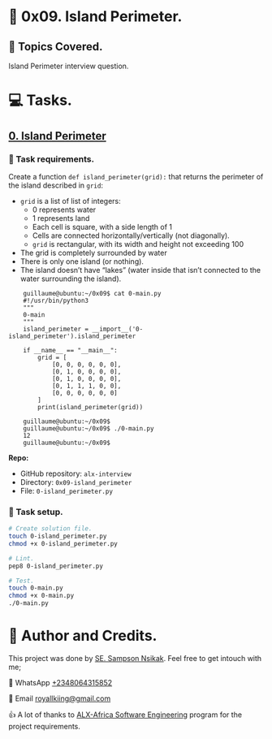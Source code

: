 # :book: 0x09. Island Perimeter.
## :page_with_curl: Topics Covered.
Island Perimeter interview question.

# :computer: Tasks.
<!---->
## [0. Island Perimeter](0-island_perimeter.py)
### :page_with_curl: Task requirements.
Create a function `def island_perimeter(grid):` that returns the perimeter of the island described in `grid`:

* `grid` is a list of list of integers:
    * 0 represents water
    * 1 represents land
    * Each cell is square, with a side length of 1
    * Cells are connected horizontally/vertically (not diagonally).
    * `grid` is rectangular, with its width and height not exceeding 100
* The grid is completely surrounded by water
* There is only one island (or nothing).
* The island doesn’t have “lakes” (water inside that isn’t connected to the water surrounding the island).
```
    guillaume@ubuntu:~/0x09$ cat 0-main.py
    #!/usr/bin/python3
    """
    0-main
    """
    island_perimeter = __import__('0-island_perimeter').island_perimeter
    
    if __name__ == "__main__":
        grid = [
            [0, 0, 0, 0, 0, 0],
            [0, 1, 0, 0, 0, 0],
            [0, 1, 0, 0, 0, 0],
            [0, 1, 1, 1, 0, 0],
            [0, 0, 0, 0, 0, 0]
        ]
        print(island_perimeter(grid))
    
    guillaume@ubuntu:~/0x09$ 
    guillaume@ubuntu:~/0x09$ ./0-main.py
    12
    guillaume@ubuntu:~/0x09$ 
```

**Repo:**

* GitHub repository: `alx-interview`
* Directory: `0x09-island_perimeter`
* File: `0-island_perimeter.py`


### :wrench: Task setup.
```bash
# Create solution file.
touch 0-island_perimeter.py
chmod +x 0-island_perimeter.py

# Lint.
pep8 0-island_perimeter.py

# Test.
touch 0-main.py
chmod +x 0-main.py
./0-main.py
```

# :man: Author and Credits.
This project was done by [SE. Sampson Nsikak](https://github.com/samnsi). Feel free to get intouch with me;

:iphone: WhatsApp [+2348064315852](https://wa.me/2348064315852)

:email: Email [royallkiing@gmail.com](royallkiing@gmail.com)

:thumbsup: A lot of thanks to [ALX-Africa Software Engineering](https://www.alxafrica.com/) program for the project requirements.
